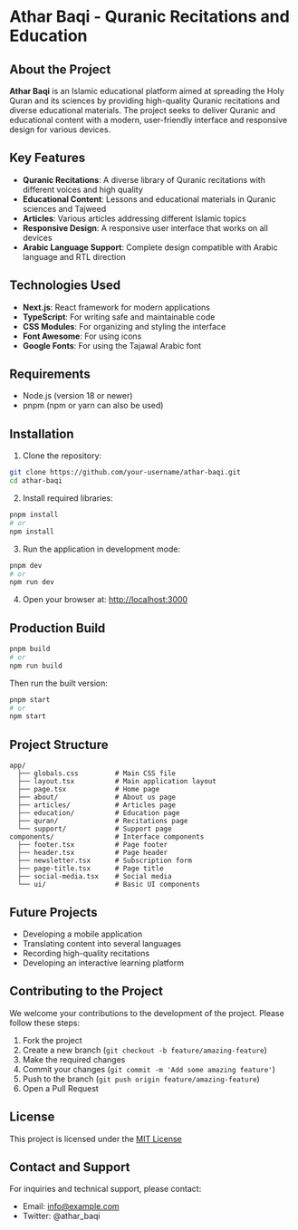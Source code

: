 # Athar Baqi - Quranic Recitations and Education

## About the Project

**Athar Baqi** is an Islamic educational platform aimed at spreading the Holy Quran and its sciences by providing high-quality Quranic recitations and diverse educational materials. The project seeks to deliver Quranic and educational content with a modern, user-friendly interface and responsive design for various devices.

## Key Features

- **Quranic Recitations**: A diverse library of Quranic recitations with different voices and high quality
- **Educational Content**: Lessons and educational materials in Quranic sciences and Tajweed
- **Articles**: Various articles addressing different Islamic topics
- **Responsive Design**: A responsive user interface that works on all devices
- **Arabic Language Support**: Complete design compatible with Arabic language and RTL direction

## Technologies Used

- **Next.js**: React framework for modern applications
- **TypeScript**: For writing safe and maintainable code
- **CSS Modules**: For organizing and styling the interface
- **Font Awesome**: For using icons
- **Google Fonts**: For using the Tajawal Arabic font

## Requirements

- Node.js (version 18 or newer)
- pnpm (npm or yarn can also be used)

## Installation

1. Clone the repository:

```bash
git clone https://github.com/your-username/athar-baqi.git
cd athar-baqi
```

2. Install required libraries:

```bash
pnpm install
# or
npm install
```

3. Run the application in development mode:

```bash
pnpm dev
# or
npm run dev
```

4. Open your browser at: [http://localhost:3000](http://localhost:3000)

## Production Build

```bash
pnpm build
# or
npm run build
```

Then run the built version:

```bash
pnpm start
# or
npm start
```

## Project Structure

```
app/
  ├── globals.css         # Main CSS file
  ├── layout.tsx          # Main application layout
  ├── page.tsx            # Home page
  ├── about/              # About us page
  ├── articles/           # Articles page
  ├── education/          # Education page
  ├── quran/              # Recitations page
  └── support/            # Support page
components/               # Interface components
  ├── footer.tsx          # Page footer
  ├── header.tsx          # Page header
  ├── newsletter.tsx      # Subscription form
  ├── page-title.tsx      # Page title
  ├── social-media.tsx    # Social media
  └── ui/                 # Basic UI components
```

## Future Projects

- Developing a mobile application
- Translating content into several languages
- Recording high-quality recitations
- Developing an interactive learning platform

## Contributing to the Project

We welcome your contributions to the development of the project. Please follow these steps:

1. Fork the project
2. Create a new branch (`git checkout -b feature/amazing-feature`)
3. Make the required changes
4. Commit your changes (`git commit -m 'Add some amazing feature'`)
5. Push to the branch (`git push origin feature/amazing-feature`)
6. Open a Pull Request

## License

This project is licensed under the [MIT License](LICENSE)

## Contact and Support

For inquiries and technical support, please contact:

- Email: info@example.com
- Twitter: @athar_baqi
